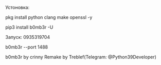 Устоновка:

pkg install python clang make openssl -y 


pip3 install b0mb3r -U


Запуск: 0935319704


b0mb3r --port 1488


b0mb3r by crinny
Remake by Treblef(Telegram: @Python39Developer)
